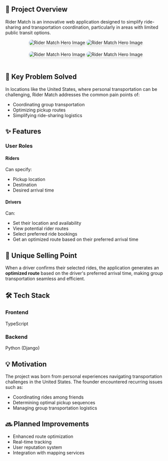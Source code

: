 <div class="section">
    <h2>🌟 Project Overview</h2>
    <p>Rider Match is an innovative web application designed to simplify ride-sharing and transportation coordination, particularly in areas with limited public transit options.</p>
    <div class="hero-section" style="text-align: center; margin-bottom: 20px;">
        <img src="https://github.com/user-attachments/assets/fad3d728-341d-41dd-a8d1-ed9b93f3ba1e" alt="Rider Match Hero Image" style="max-width: 100%; height: auto; border-radius: 10px; box-shadow: 0 4px 6px rgba(0,0,0,0.1); margin-bottom: 20px;">
      <img src="https://github.com/user-attachments/assets/00e4ef04-deaa-4fd7-bd7b-98aa1c206880" alt="Rider Match Hero Image" style="max-width: 100%; height: auto; border-radius: 10px; box-shadow: 0 4px 6px rgba(0,0,0,0.1); margin-bottom: 20px;">
      <img src="https://github.com/user-attachments/assets/41bc2b98-8ca3-4951-be9b-5a69f79ffc6a" alt="Rider Match Hero Image" style="max-width: 100%; height: auto; border-radius: 10px; box-shadow: 0 4px 6px rgba(0,0,0,0.1); margin-bottom: 20px;">
      <img src="https://github.com/user-attachments/assets/42534aff-9591-4fd3-b364-ca07a3c78b21" alt="Rider Match Hero Image" style="max-width: 100%; height: auto; border-radius: 10px; box-shadow: 0 4px 6px rgba(0,0,0,0.1); margin-bottom: 20px;">
</div>
    
</div>
</div>

<div class="section">
    <h2>🎯 Key Problem Solved</h2>
    <p>In locations like the United States, where personal transportation can be challenging, Rider Match addresses the common pain points of:</p>
    <ul>
        <li>Coordinating group transportation</li>
        <li>Optimizing pickup routes</li>
        <li>Simplifying ride-sharing logistics</li>
    </ul>
</div>

<div class="section">
    <h2>✨ Features</h2>
    <h3>User Roles</h3>
    <h4>Riders</h4>
    <p>Can specify:</p>
    <ul>
        <li>Pickup location</li>
        <li>Destination</li>
        <li>Desired arrival time</li>
    </ul>
<h4>Drivers</h4>
    <p>Can:</p>
    <ul>
        <li>Set their location and availability</li>
        <li>View potential rider routes</li>
        <li>Select preferred ride bookings</li>
        <li>Get an optimized route based on their preferred arrival time</li>
    </ul>

    
</div>

<div class="section">
    <h2>🚀 Unique Selling Point</h2>
    <p>When a driver confirms their selected rides, the application generates an <strong>optimized route</strong> based on the driver's preferred arrival time, making group transportation seamless and efficient.</p>
</div>

<div class="section">
    <h2>🛠 Tech Stack</h2>
    <div class="tech-stack">
        <div class="tech-item">
            <h3>Frontend</h3>
            <p>TypeScript</p>
        </div>
        <div class="tech-item">
            <h3>Backend</h3>
            <p>Python (Django)</p>
        </div>
    </div>
</div>

<div class="section">
    <h2>💡 Motivation</h2>
    <p class="motivation">The project was born from personal experiences navigating transportation challenges in the United States. The founder encountered recurring issues such as:</p>
    <ul>
        <li>Coordinating rides among friends</li>
        <li>Determining optimal pickup sequences</li>
        <li>Managing group transportation logistics</li>
    </ul>
</div>

<div class="section">
    <h2>🔜 Planned Improvements</h2>
    <ul>
        <li>Enhanced route optimization</li>
        <li>Real-time tracking</li>
        <li>User reputation system</li>
        <li>Integration with mapping services</li>
    </ul>
</div>
